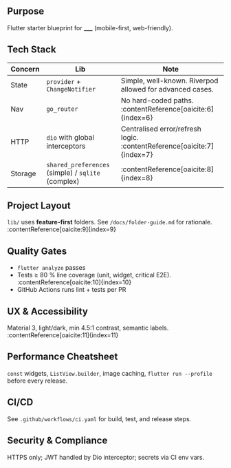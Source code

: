 ## Purpose
Flutter starter blueprint for **___** (mobile-first, web-friendly).

## Tech Stack
| Concern | Lib | Note |
|---------|-----|------|
| State | `provider` + `ChangeNotifier` | Simple, well-known. Riverpod allowed for advanced cases. |
| Nav | `go_router` | No hard-coded paths. :contentReference[oaicite:6]{index=6} |
| HTTP | `dio` with global interceptors | Centralised error/refresh logic. :contentReference[oaicite:7]{index=7} |
| Storage | `shared_preferences` (simple) / `sqlite` (complex) | :contentReference[oaicite:8]{index=8} |

## Project Layout
`lib/` uses **feature-first** folders. See `/docs/folder-guide.md` for rationale. :contentReference[oaicite:9]{index=9}  

## Quality Gates
- `flutter analyze` passes
- Tests ≥ 80 % line coverage (unit, widget, critical E2E). :contentReference[oaicite:10]{index=10}
- GitHub Actions runs lint + tests per PR

## UX & Accessibility
Material 3, light/dark, min 4.5:1 contrast, semantic labels. :contentReference[oaicite:11]{index=11}  

## Performance Cheatsheet
`const` widgets, `ListView.builder`, image caching, `flutter run --profile` before every release.

## CI/CD
See `.github/workflows/ci.yaml` for build, test, and release steps.

## Security & Compliance
HTTPS only; JWT handled by Dio interceptor; secrets via CI env vars.

